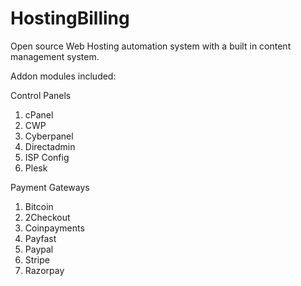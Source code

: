 # HostingBilling
Open source Web Hosting automation system with a built in content management system.

Addon modules included:

Control Panels
1. cPanel
2. CWP
3. Cyberpanel
4. Directadmin
5. ISP Config
6. Plesk

Payment Gateways
1. Bitcoin
2. 2Checkout
3. Coinpayments
4. Payfast
5. Paypal
6. Stripe
7. Razorpay
